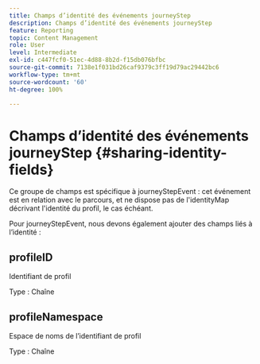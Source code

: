 ```yaml
---
title: Champs d’identité des événements journeyStep
description: Champs d’identité des événements journeyStep
feature: Reporting
topic: Content Management
role: User
level: Intermediate
exl-id: c447fcf0-51ec-4d88-8b2d-f15db076bfbc
source-git-commit: 7138e1f031bd26caf9379c3ff19d79ac29442bc6
workflow-type: tm+mt
source-wordcount: '60'
ht-degree: 100%

---
```


# Champs d’identité des événements journeyStep {#sharing-identity-fields}

Ce groupe de champs est spécifique à journeyStepEvent : cet événement est en relation avec le parcours, et ne dispose pas de l&#39;identityMap décrivant l&#39;identité du profil, le cas échéant.

Pour journeyStepEvent, nous devons également ajouter des champs liés à l’identité :

## profileID

Identifiant de profil

Type : Chaîne

## profileNamespace

Espace de noms de l’identifiant de profil

Type : Chaîne
